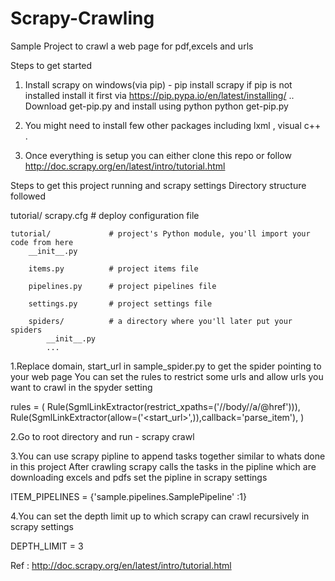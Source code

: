 # Scrapy-Crawling
Sample Project to crawl a web page for pdf,excels and urls


Steps to get started

1. Install scrapy on windows(via pip) - pip install scrapy
   if pip is not installed install it first via https://pip.pypa.io/en/latest/installing/ .. 
   Download get-pip.py and install using python
   python get-pip.py

2. You might need to install few other packages including lxml , visual c++ .

3. Once everything is setup you can either clone this repo or follow 
   http://doc.scrapy.org/en/latest/intro/tutorial.html

Steps to get this project running and scrapy settings
Directory structure followed

tutorial/
    scrapy.cfg            # deploy configuration file

    tutorial/             # project's Python module, you'll import your code from here
        __init__.py

        items.py          # project items file

        pipelines.py      # project pipelines file

        settings.py       # project settings file

        spiders/          # a directory where you'll later put your spiders
            __init__.py
            ...
1.Replace domain, start_url in sample_spider.py to get the spider pointing to your web page
  You can set the rules to restrict some urls and allow urls you want to crawl in the spyder setting
  
  rules = (
    Rule(SgmlLinkExtractor(restrict_xpaths=('//body//a/@href'))),
    Rule(SgmlLinkExtractor(allow=('<start_url>',)),callback='parse_item'),
    )
    
2.Go to root directory and run - scrapy crawl <test-name of the spider>

3.You can use scrapy pipline to append tasks together similar to whats done in this project
  After crawling scrapy calls the tasks in the pipline which are downloading excels and pdfs
  set the pipline in scrapy settings 
  
  ITEM_PIPELINES = {'sample.pipelines.SamplePipeline' :1}
  
4.You can set the depth limit up to which scrapy can crawl recursively in scrapy settings

  DEPTH_LIMIT = 3

Ref : http://doc.scrapy.org/en/latest/intro/tutorial.html
